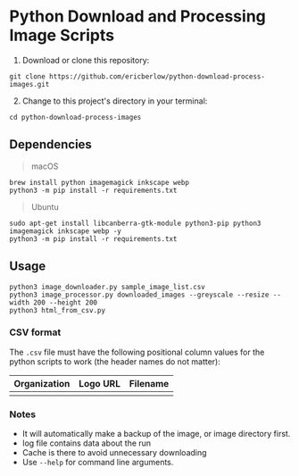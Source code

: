 # Python Download and Processing Image Scripts
1. Download or clone this repository: 
```
git clone https://github.com/ericberlow/python-download-process-images.git
```
2. Change to this project's directory in your terminal: 
```
cd python-download-process-images
```

## Dependencies
> macOS
```
brew install python imagemagick inkscape webp
python3 -m pip install -r requirements.txt
```
> Ubuntu
```
sudo apt-get install libcanberra-gtk-module python3-pip python3 imagemagick inkscape webp -y
python3 -m pip install -r requirements.txt
```

## Usage
```
python3 image_downloader.py sample_image_list.csv
python3 image_processor.py downloaded_images --greyscale --resize --width 200 --height 200
python3 html_from_csv.py
```
### CSV format
The `.csv` file must have the following positional column values for the python scripts to work  (the header names do not matter):

| Organization | Logo URL | Filename |
|--------------|----------|----------|
|              |          |          |

### Notes
- It will automatically make a backup of the image, or image directory first.
- log file contains data about the run
- Cache is there to avoid unnecessary downloading
- Use `--help` for command line arguments.

